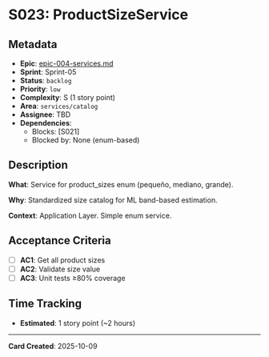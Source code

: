 # S023: ProductSizeService

## Metadata
- **Epic**: [epic-004-services.md](../../02_epics/epic-004-services.md)
- **Sprint**: Sprint-05
- **Status**: `backlog`
- **Priority**: `low`
- **Complexity**: S (1 story point)
- **Area**: `services/catalog`
- **Assignee**: TBD
- **Dependencies**:
  - Blocks: [S021]
  - Blocked by: None (enum-based)

## Description

**What**: Service for product_sizes enum (pequeño, mediano, grande).

**Why**: Standardized size catalog for ML band-based estimation.

**Context**: Application Layer. Simple enum service.

## Acceptance Criteria

- [ ] **AC1**: Get all product sizes
- [ ] **AC2**: Validate size value
- [ ] **AC3**: Unit tests ≥80% coverage

## Time Tracking
- **Estimated**: 1 story point (~2 hours)

---
**Card Created**: 2025-10-09
